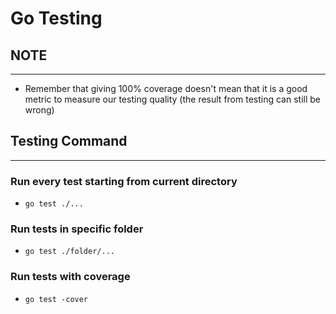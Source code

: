 # Go Testing

## NOTE

---

- Remember that giving 100% coverage doesn't mean that it is a good metric to measure our testing quality (the result from testing can still be wrong)

## Testing Command

---

### Run every test starting from current directory

- `go test ./...`

### Run tests in specific folder

- `go test ./folder/...`

### Run tests with coverage

- `go test -cover`

